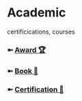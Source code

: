 # Academic
certificications, courses

### ➼ [Award 🏆](Award)
### ➼ [Book 📖](Book)
### ➼ [Certification 📜](Certification)

